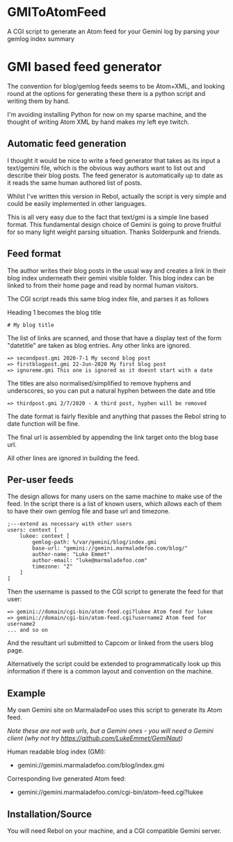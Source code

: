 # GMIToAtomFeed

A CGI script to generate an Atom feed for your Gemini log by parsing your gemlog index summary

# GMI based feed generator

The convention for blog/gemlog feeds seems to be Atom+XML, and looking round at the options for generating these there is a python script and writing them by hand.

I'm avoiding installing Python for now on my sparse machine, and the thought of writing Atom XML by hand makes my left eye twitch. 

## Automatic feed generation

I thought it would be nice to write a feed generator that takes as its input a text/gemini file, which is the obvious way authors want to list out and describe their blog posts. The feed generator is automatically up to date as it reads the same human authored list of posts.

Whilst I've written this version in Rebol, actually the script is very simple and could be easily implemented in other languages.

This is all very easy due to the fact that text/gmi is a simple line based format. This fundamental design choice of Gemini is going to prove fruitful for so many light weight parsing situation. Thanks Solderpunk and friends.

## Feed format

The author writes their blog posts in the usual way and creates a link in their blog index underneath their gemini visible folder. This blog index can be linked to from their home page and read by normal human visitors.

The CGI script reads this same blog index file, and parses it as follows

Heading 1 becomes the blog title

```
# My blog title
```

The list of links are scanned, and those that have a display text of the form "date<space>title" are taken as blog entries. Any other links are ignored.

```
=> secondpost.gmi 2020-7-1 My second blog post
=> firstblogpost.gmi 22-Jun-2020 My first blog post
=> ignoreme.gmi This one is ignored as it doesnt start with a date
```

The titles are also normalised/simplified to remove hyphens and underscores, so you can put a natural hyphen between the date and title

```
=> thirdpost.gmi 2/7/2020 - A third post, hyphen will be removed
```

The date format is fairly flexible and anything that passes the Rebol string to date function will be fine.

The final url is assembled by appending the link target onto the blog base url.

All other lines are ignored in building the feed.

## Per-user feeds

The design allows for many users on the same machine to make use of the feed. In the script there is a list of known users, which allows each of them to have their own gemlog file and base url and timezone.

```
;---extend as necessary with other users
users: context [
    lukee: context [
        gemlog-path: %/var/gemini/blog/index.gmi
        base-url: "gemini://gemini.marmaladefoo.com/blog/"
        author-name: "Luke Emmet"
        author-email: "luke@marmaladefoo.com"
        timezone: "Z"
    ]
]
```

Then the username is passed to the CGI script to generate the feed for that user:

```
=> gemini://domain/cgi-bin/atom-feed.cgi?lukee Atom feed for lukee
=> gemini://domain/cgi-bin/atom-feed.cgi?username2 Atom feed for username2
... and so on
```

And the resultant url submitted to Capcom or linked from the users blog page.

Alternatively the script could be extended to programmatically look up this information if there is a common layout and convention on the machine.

## Example

My own Gemini site on MarmaladeFoo uses this script to generate its Atom feed. 

*Note these are not web urls, but a Gemini ones - you will need a Gemini client (why not try https://github.com/LukeEmmet/GemiNaut)*

Human readable blog index (GMI):

* gemini://gemini.marmaladefoo.com/blog/index.gmi  

Corresponding live generated Atom feed:

* gemini://gemini.marmaladefoo.com/cgi-bin/atom-feed.cgi?lukee 

## Installation/Source

You will need Rebol on your machine, and a CGI compatible Gemini server.